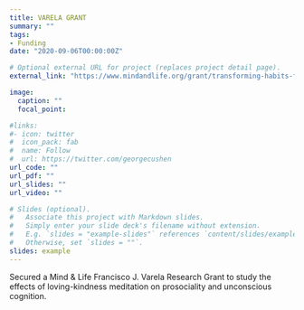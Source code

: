 ```yaml
---
title: VARELA GRANT
summary: ""
tags:
- Funding
date: "2020-09-06T00:00:00Z"

# Optional external URL for project (replaces project detail page).
external_link: "https://www.mindandlife.org/grant/transforming-habits-from-the-heart-from-good-intentions-to-reliable-prosocial-response/"

image:
  caption: ""
  focal_point:

#links:
#- icon: twitter
#  icon_pack: fab
#  name: Follow
#  url: https://twitter.com/georgecushen
url_code: ""
url_pdf: ""
url_slides: ""
url_video: ""

# Slides (optional).
#   Associate this project with Markdown slides.
#   Simply enter your slide deck's filename without extension.
#   E.g. `slides = "example-slides"` references `content/slides/example-slides.md`.
#   Otherwise, set `slides = ""`.
slides: example
---
```


Secured a Mind & Life Francisco J. Varela Research Grant to study the effects of loving-kindness meditation on prosociality and unconscious cognition.

